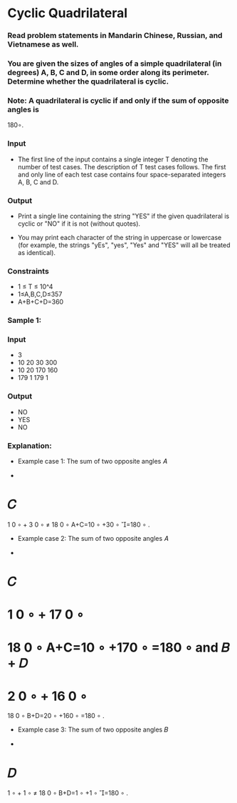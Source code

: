 # Cyclic Quadrilateral
### Read problem statements in Mandarin Chinese, Russian, and Vietnamese as well.

### You are given the sizes of angles of a simple quadrilateral (in degrees) A, B, C and D, in some order along its perimeter. Determine whether the quadrilateral is cyclic.

### Note: A quadrilateral is cyclic if and only if the sum of opposite angles is 
180∘.

### Input
- The first line of the input contains a single integer T denoting the number of test cases. The description of T test cases follows.
The first and only line of each test case contains four space-separated integers A, B, C and D.
### Output
- Print a single line containing the string "YES" if the given quadrilateral is cyclic or "NO" if it is not (without quotes).

- You may print each character of the string in uppercase or lowercase (for example, the strings "yEs", "yes", "Yes" and "YES" will all be treated as identical).

### Constraints
- 1 ≤ T ≤ 10^4
- 1≤A,B,C,D≤357
- A+B+C+D=360

### Sample 1:
### Input
- 3
- 10  20  30  300
- 10  20  170  160
- 179  1  179 1
### Output
- NO
- YES
- NO
### Explanation:
- Example case 1: The sum of two opposite angles 
𝐴
+
𝐶
=
1
0
∘
+
3
0
∘
≠
18
0
∘
A+C=10 
∘
 +30 
∘
 =180 
∘
 .

- Example case 2: The sum of two opposite angles 
𝐴
+
𝐶
=
1
0
∘
+
17
0
∘
=
18
0
∘
A+C=10 
∘
 +170 
∘
 =180 
∘
  and 
𝐵
+
𝐷
=
2
0
∘
+
16
0
∘
=
18
0
∘
B+D=20 
∘
 +160 
∘
 =180 
∘
 .

- Example case 3: The sum of two opposite angles 
𝐵
+
𝐷
=
1
∘
+
1
∘
≠
18
0
∘
B+D=1 
∘
 +1 
∘
 =180 
∘
 .